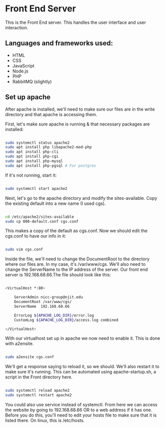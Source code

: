 # Front End Server


This is the Front End server. This handles the user interface and user interaction.


## Languages and frameworks used:
- HTML
- CSS
- JavaScript
- Node.js
- PHP
- RabbitMQ (slightly)



## Set up apache

After apache is installed, we'll need to make sure our files are in the write directory and that apache is accessing them.

First, let's make sure apache is running & that necessary packages are installed:

```bash

sudo systemctl status apache2
sudo apt install php libapache2-mod-php
sudo apt install php-cli
sudo apt install php-cgi
sudo apt install php-mysql
sudo apt install php-pgsql # For postgres
```

If it's not running, start it:

```bash

sudo systemctl start apache2

```

Next, let's go to the apache directory and modify the sites-available. Copy the existing default into a new name (I used cgs).

```bash

cd /etc/apache2/sites-available
sudo cp 000-default.conf cgs.conf

```

This makes a copy of the default as cgs.conf. Now we should edit the cgs.conf to have our info in it:

```bash

sudo vim cgs.conf

```

Inside the file, we'll need to change the DocumentRoot to the directory where our files are. In my case, it's /var/www/cgs. We'll also need to change the ServerName to the IP address of the server. Our front end server is 192.168.68.66.The file should look like this:

```bash

<VirtualHost *:80>

    ServerAdmin nicc-group@njit.edu
    DocumentRoot /var/www/cgs/
    ServerName  192.168.68.66

    ErrorLog ${APACHE_LOG_DIR}/error.log
    CustomLog ${APACHE_LOG_DIR}/access.log combined

</VirtualHost>

```

With our virtualhost set up in apache we now need to enable it. This is done with a2ensite.


```bash

sudo a2ensite cgs.conf

```

We'll get a response saying to reload it, so we should. We'll also restart it to make sure it's running. This can be automated using apache-startup.sh, a script in the Front directory here.


```bash

sudo systemctl reload apache2
sudo systemctl restart apache2
```

You could also use service instead of systemctl. From here we can access the website by going to 192.168.68.66 OR to a web address if it has one. Before you do this, you'll need to edit your hosts file to make sure that it is listed there. On linux, this is /etc/hosts. 

